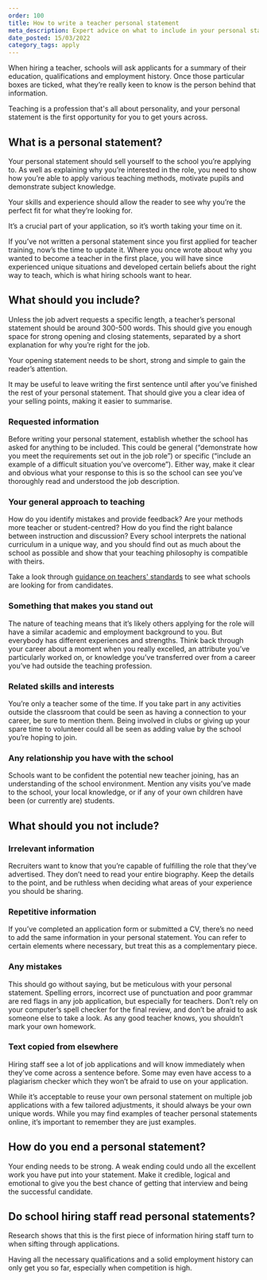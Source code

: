 ```yaml
---
order: 100
title: How to write a teacher personal statement
meta_description: Expert advice on what to include in your personal statement when applying for a teaching job. Read some example teacher personal statements.
date_posted: 15/03/2022
category_tags: apply
---
```


When hiring a teacher, schools will ask applicants for a summary of their education, qualifications and employment history. Once those particular boxes are ticked, what they’re really keen to know is the person behind that information.

Teaching is a profession that's all about personality, and your personal statement is the first opportunity for you to get yours across.

## What is a personal statement?

Your personal statement should sell yourself to the school you’re applying to. As well as explaining why you’re interested in the role, you need to show how you’re able to apply various teaching methods, motivate pupils and demonstrate subject knowledge. 

Your skills and experience should allow the reader to see why you’re the perfect fit for what they’re looking for.

It’s a crucial part of your application, so it’s worth taking your time on it.

If you’ve not written a personal statement since you first applied for teacher training, now’s the time to update it. Where you once wrote about why you wanted to become a teacher in the first place, you will have since experienced unique situations and developed certain beliefs about the right way to teach, which is what hiring schools want to hear.

## What should you include?

Unless the job advert requests a specific length, a teacher’s personal statement should be around 300-500 words. This should give you enough space for strong opening and closing statements, separated by a short explanation for why you’re right for the job.

Your opening statement needs to be short, strong and simple to gain the reader’s attention.

It may be useful to leave writing the first sentence until after you’ve finished the rest of your personal statement. That should give you a clear idea of your selling points, making it easier to summarise.

### Requested information

Before writing your personal statement, establish whether the school has asked for anything to be included. This could be general (“demonstrate how you meet the requirements set out in the job role”) or specific (“include an example of a difficult situation you’ve overcome”). Either way, make it clear and obvious what your response to this is so the school can see you’ve thoroughly read and understood the job description. 

### Your general approach to teaching

How do you identify mistakes and provide feedback? Are your methods more teacher or student-centred? How do you find the right balance between instruction and discussion? Every school interprets the national curriculum in a unique way, and you should find out as much about the school as possible and show that your teaching philosophy is compatible with theirs.

Take a look through [guidance on teachers' standards](https://www.gov.uk/government/publications/teachers-standards) to see what schools are looking for from candidates.

### Something that makes you stand out

The nature of teaching means that it’s likely others applying for the role will have a similar academic and employment background to you. But everybody has different experiences and strengths. Think back through your career about a moment when you really excelled, an attribute you’ve particularly worked on, or knowledge you’ve transferred over from a career you’ve had outside the teaching profession.

### Related skills and interests

You’re only a teacher some of the time. If you take part in any activities outside the classroom that could be seen as having a connection to your career, be sure to mention them. Being involved in clubs or giving up your spare time to volunteer could all be seen as adding value by the school you’re hoping to join.

### Any relationship you have with the school

Schools want to be confident the potential new teacher joining, has an understanding of the school environment. Mention any visits you’ve made to the school, your local knowledge, or if any of your own children have been (or currently are) students.

## What should you not include?

### Irrelevant information

Recruiters want to know that you’re capable of fulfilling the role that they’ve advertised. They don’t need to read your entire biography. Keep the details to the point, and be ruthless when deciding what areas of your experience you should be sharing.

### Repetitive information

If you’ve completed an application form or submitted a CV, there’s no need to add the same information in your personal statement. You can refer to certain elements where necessary, but treat this as a complementary piece.

### Any mistakes

This should go without saying, but be meticulous with your personal statement. Spelling errors, incorrect use of punctuation and poor grammar are red flags in any job application, but especially for teachers. Don’t rely on your computer’s spell checker for the final review, and don’t be afraid to ask someone else to take a look. As any good teacher knows, you shouldn’t mark your own homework.

### Text copied from elsewhere

Hiring staff see a lot of job applications and will know immediately when they’ve come across a sentence before. Some may even have access to a plagiarism checker which they won’t be afraid to use on your application.

While it’s acceptable to reuse your own personal statement on multiple job applications with a few tailored adjustments, it should always be your own unique words. While you may find examples of teacher personal statements online, it’s important to remember they are just examples.

## How do you end a personal statement? 

Your ending needs to be strong. A weak ending could undo all the excellent work you have put into your statement. Make it credible, logical and emotional to give you the best chance of getting that interview and being the successful candidate.

## Do school hiring staff read personal statements?

Research shows that this is the first piece of information hiring staff turn to when sifting through applications.

Having all the necessary qualifications and a solid employment history can only get you so far, especially when competition is high.
